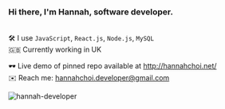 ### Hi there, I'm Hannah, software developer.
\
🛠 I use `JavaScript`, `React.js`, `Node.js`, `MySQL`\
🇬🇧 Currently working in UK 

🕶 Live demo of pinned repo available at http://hannahchoi.net/ \
✉️ Reach me: hannahchoi.developer@gmail.com 

<p><img align="center" src="https://github-readme-stats.vercel.app/api/top-langs?username=hannah-developer&show_icons=true&locale=en&layout=compact" alt="hannah-developer" /></p>

<!--
**hannah-developer/hannah-developer** is a ✨ _special_ ✨ repository because its `README.md` (this file) appears on your GitHub profile.

